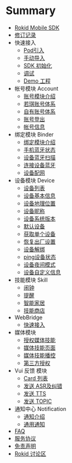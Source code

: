 # Summary

* [Rokid Mobile SDK](README.md)
* [修订记录](resource/00_version.md)
* 快速接入
    * [Pod引入](resource/11_pod_sdk.md)
    * [手动导入](resource/12_manual_sdk.md)
    * [SDK 初始化](resource/13_sdk_init.md)
    * [调试](resource/14_debug.md)
    * [Demo 工程](resource/1Z_demo.md)
* 帐号模块 Account
    * [账号模块介绍](resource/30_account.md)
    * [若琪账号体系](resource/31_rokid_login.md)
    * [自有账号体系](resource/32_thirdparty_login.md)
    * [账号登出](resource/33_logout.md)
    * [帐号信息](resource/34_account_info.md)
* 绑定模块 Binder
    * [绑定模块介绍](resource/40_ble.md)
    * [手机蓝牙状态](resource/41_ble_status.md)
    * [设备蓝牙扫描](resource/42_ble_scan.md)
    * [连接设备蓝牙](resource/43_ble_connect.md)
    * [设备配网](resource/44_ble_send_data.md)
* 设备模块 Device
    * [设备列表](resource/51_device_list.md)
    * [设备基本信息](resource/52_device_base_info.md)
    * [设备地理位置](resource/53_device_loaction.md)
    * [设备昵称](resource/54_nick.md)
    * [设备系统版本](resource/55_system_version.md)
    * [默认设备](resource/56_default_device.md)
    * [获取单个设备](resource/57_get_device_by_id.md)
    * [恢复出厂设置](resource/58_reset.md)
    * [设备解绑](resource/59_unbind.md)
    * [ping设备状态](resource/5A_ping.md)
    * [设备夜间模式](resource/5B_nightmode.md)
    * [设备自定义信息](resource/5Z_custom_info.md)
* 技能模块 Skill
    * [闹钟](resource/61_alarm.md)
    * [提醒](resource/62_remind.md)
    * [智能家居](resource/63_homebase.md)
    * [技能商店](resource/64_skill_store.md)
* WebBridge
    * [快速接入](resource/71_use_webbridge.md)
* 媒体模块
    * [授权媒体技能](resource/91_media_skilllist.md)
    * [媒体技能页面](resource/92_media_display.md)
    * [媒体技能播控](resource/93_media_control.md)
    * [第三方授权](resource/94_media_thridauth.md)
* Vui 反馈 模块
    * [Card 列表](resource/81_card_list.md)
    * [发送 ASR及纠错](resource/84_asr.md)
    * [发送 TTS](resource/85_tts.md)
    * [发送 TOPIC](resource/86_topic.md)
* 通知中心 Notification
    * [通知介绍](resource/X1_event.md)
    * [通用通知](resource/X2_channel_message.md)
* [FAQ](https://github.com/Rokid/RokidMobileSDKiOSDemo/issues)
* [服务协议](resource/Z0_service_agreement.md)
* [免责声明](resource/Z1_community_disclaimer.md)
* [Rokid 讨论区](https://developer-forum.rokid.com)


